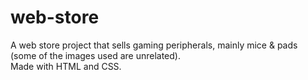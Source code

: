 # web-store
A web store project that sells gaming peripherals, mainly mice & pads (some of the images used are unrelated).  
Made with HTML and CSS.